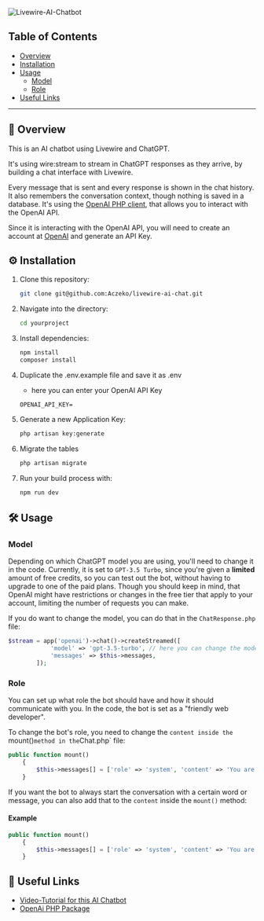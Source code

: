 ![Livewire-AI-Chatbot](https://banners.beyondco.de/Livewire%20AI%20Chatbot.png?theme=dark&packageManager=&packageName=&pattern=xEquals&style=style_1&description=AI+Chatbot+with+Livewire+for+Real-Time+Streaming+of+ChatGPT+Responses&md=1&showWatermark=0&fontSize=125px&images=https%3A%2F%2Flaravel.com%2Fimg%2Flogomark.min.svg)

## Table of Contents
- [Overview](#overview)
- [Installation](#installation)
- [Usage](#usage)
  - [Model](#model)
  - [Role](#role)
- [Useful Links](#useful-links)

---
<section id="overview">

## 🔎 Overview
This is an AI chatbot using Livewire and ChatGPT.

It's using wire:stream to stream in ChatGPT responses as they arrive, by building a chat interface with Livewire.

Every message that is sent and every response is shown in the chat history. It also remembers the conversation context, though nothing is saved in a database. 
It's using the [OpenAI PHP client](https://github.com/openai-php/client), that allows you to interact with the OpenAI API.

Since it is interacting with the OpenAI API, you will need to create an account at [OpenAI](https://openai.com/index/openai-api/) and generate an API Key.

<!--The response that is sent back by the API, is being rendered by [Spatie's Laravel-Markdown](https://github.com/spatie/laravel-markdown) package, so the markdown can be displayed correctly.-->

</section>

<section id="installation">

## ⚙️ Installation

1. Clone this repository:
    ```bash
    git clone git@github.com:Aczeko/livewire-ai-chat.git
    ```
   
2. Navigate into the directory:
    ```bash
    cd yourproject
    ````
   
3. Install dependencies:
    ```bash
    npm install
    composer install 
    ```

4. Duplicate the .env.example file and save it as .env
    - here you can enter your OpenAI API Key

    ```
    OPENAI_API_KEY=
    ```

5. Generate a new Application Key:
    ```bash
    php artisan key:generate
    ```
    
6. Migrate the tables
   
    ```bash
    php artisan migrate
    ```

7. Run your build process with:
    ```bash
    npm run dev
    ```

</section>

<section id="usage">

## 🛠️ Usage

<section id="model">

### Model

Depending on which ChatGPT model you are using, you'll need to change it in the code.
Currently, it is set to `GPT-3.5 Turbo`, since you're given a **limited** amount of free credits, so you can test out the bot, without having to upgrade to one of the paid plans. Though you should keep in mind, that OpenAI might have restrictions or changes in the free tier that apply to your account, limiting the number of requests you can make.

If you do want to change the model, you can do that in the `ChatResponse.php` file:

```php
$stream = app('openai')->chat()->createStreamed([
            'model' => 'gpt-3.5-turbo', // here you can change the model to your preference
            'messages' => $this->messages,
        ]);
```

</section>

<section id="role">

### Role

You can set up what role the bot should have and how it should communicate with you. 
In the code, the bot is set as a "friendly web developer".

To change the bot's role, you need to change the `content inside the `mount()` method in the `Chat.php` file:

```php
public function mount()
    {
        $this->messages[] = ['role' => 'system', 'content' => 'You are a friendly web developer here to help.']; // Change content to your liking
    }
```

If you want the bot to always start the conversation with a certain word or message, you can also add that to the `content` inside the `mount()` method:

#### Example

```php
public function mount()
    {
        $this->messages[] = ['role' => 'system', 'content' => 'You are a friendly web developer here to help. Always start the conversation with Hey!']; // Change content to your liking
    }
```

</section>

</section>

<section id="useful-links">

## 🔗 Useful Links
- [Video-Tutorial for this AI Chatbot](https://codecourse.com/courses/create-an-ai-chat-bot-with-livewire-and-chatgpt)
- [OpenAi PHP Package](https://github.com/openai-php/client)
<!-- - [Spatie Laravel-Markdown package](https://github.com/spatie/laravel-markdown) -->

</section>

